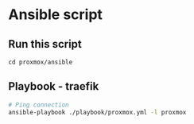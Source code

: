 # Ansible script

## Run this script
`cd proxmox/ansible`

## Playbook - traefik

```bash
# Ping connection
ansible-playbook ./playbook/proxmox.yml -l proxmox
```
